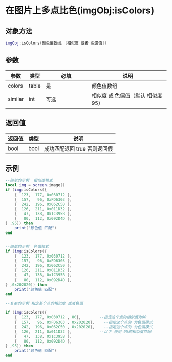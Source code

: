 # 在图片上多点比色(imgObj:isColors)

## 对象方法

```lua
imgObj:isColors(颜色值数组，[相似度 或者 色偏值])
```

## 参数

<table><thead><tr><th>参数</th><th>类型</th><th width="127">必填</th><th>说明</th></tr></thead><tbody><tr><td>colors</td><td>table</td><td>是</td><td>颜色值数组</td></tr><tr><td>similar</td><td>int </td><td>可选</td><td>相似度 或 色偏值（默认 相似度 95）</td></tr></tbody></table>

## 返回值

| 返回值  | 类型   | 说明                 |
| ---- | ---- | ------------------ |
| bool | bool | 成功匹配返回 true  否则返回假 |

## 示例

```lua
--简单的示例  相似度模式
local img = screen.image()
if (img:isColors({
    {  123,  177, 0x030712 },
    {  157,   96, 0xFD6303 },
    {  242,  196, 0x062C50 },
    {  126,  211, 0x011D32 },
    {   47,  138, 0x1C395B },
    {   80,  112, 0x092D4D },
} ,95)) then 
    print("颜色值 匹配")
end


--简单的示例  色偏模式
if (img:isColors({
    {  123,  177, 0x030712 },
    {  157,   96, 0xFD6303 },
    {  242,  196, 0x062C50 },
    {  126,  211, 0x011D32 },
    {   47,  138, 0x1C395B },
    {   80,  112, 0x092D4D },
} ,0x202020)) then 
    print("颜色值 匹配")
end

--复杂的示例 指定某个点的相似度 或者色偏

if (img:isColors({
    {  123,  177, 0x030712 , 80},        --指定这个点的相似度为80
    {  157,   96, 0xFD6303 , 0x202020},    --指定这个点的 为色偏模式 
    {  242,  196, 0x062C50 , 0x202020},    --指定这个点的 为色偏模式 
    {  126,  211, 0x011D32 },            --以下 使用 95的相似度匹配
    {   47,  138, 0x1C395B },
    {   80,  112, 0x092D4D },
} ,95)) then 
    print("颜色值 匹配")
end
```
